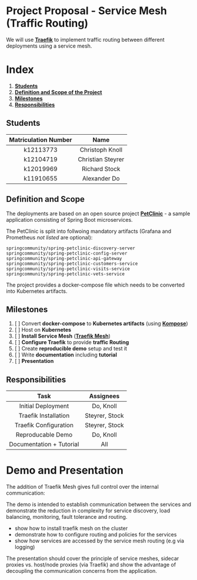 # Project Proposal - Service Mesh (Traffic Routing)

We will use **[Traefik](https://traefik.io/)** to implement traffic routing between different deployments using a service mesh.


# Index
1. **[Students](#Students)**
2. **[Definition and Scope of the Project](#Definition-and-Scope)**
3. **[Milestones](#Milestones)**
4. **[Responsibilities](#Responsibilities)**

## Students

| Matriculation Number |      Name         |
|:--------------------:|:-----------------:|
|      k12113773       | Christoph Knoll   |
|      k12104719       | Christian Steyrer |
|      k12019969       | Richard Stock     |
|      k11910655       | Alexander Do      |

## Definition and Scope
The deployments are based on an open source project **[PetClinic](https://github.com/spring-petclinic/spring-petclinic-microservices)** - a sample application consisting of Spring Boot microservices. 

The PetClinic is split into follwoing mandatory artifacts (Grafana and Prometheus *not listed* are optional):

```docker
springcommunity/spring-petclinic-discovery-server
springcommunity/spring-petclinic-config-server
springcommunity/spring-petclinic-api-gateway
springcommunity/spring-petclinic-customers-service
springcommunity/spring-petclinic-visits-service
springcommunity/spring-petclinic-vets-service
```

The project provides a docker-compose file which needs to be converted into Kubernetes artifacts.

## Milestones
1. [ ] Convert **docker-compose** to **Kubernetes artifacts** (using **[Kompose](https://kompose.io/)**)
2. [ ] Host on **Kubernetes**
3. [ ] **Install Service Mesh** (**[Traefik Mesh](https://traefik.io/traefik-mesh/)**)
4. [ ] **Configure Traefik** to provide **traffic Routing**
5. [ ] Create **reproducible demo** setup and test it
6. [ ] Write **documentation** including **tutorial**
7. [ ] **Presentation**
## Responsibilities
|           Task           |   Assignees    |
|:------------------------:|:--------------:|
|    Initial Deployment    |   Do, Knoll    |
|   Traefik Installation   | Steyrer, Stock |
|  Traefik Configuration   | Steyrer, Stock |
|    Reproducable Demo     |   Do, Knoll    |
| Documentation + Tutorial |      All       |

# Demo and Presentation
The addition of Traefik Mesh gives full control over the internal communication:

The demo is intended to establish communication between the services and demonstrate the reduction in complexity for service discovery, load balancing, monitoring, fault tolerance and routing.

- show how to install traefik mesh on the cluster
- demonstrate how to configure routing and policies for the services
- show how services are accessed by the service mesh routing (e.g via logging)

The presentation should cover the principle of service meshes, sidecar proxies vs. host/node proxies (via Traefik) and show the advantage of decoupling the communication concerns from the application.

